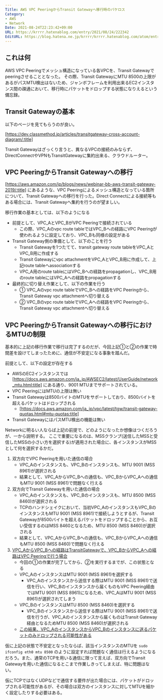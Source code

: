 ```yaml
---
Title: AWS VPC PeeringからTransit Gatewayへ移行時のパケロス
Category:
- AWS
- Network
Date: 2021-08-24T22:23:42+09:00
URL: https://krrrr.hatenablog.com/entry/2021/08/24/222342
EditURL: https://blog.hatena.ne.jp/krrrr/krrrr.hatenablog.com/atom/entry/26006613800703494
---
```


## これは何

AWS VPC Peeringでメッシュ構造になっている各VPCを、Transit Gatewayでpeeringさせることとなった。
その際、Transit GatewayにMTU 8500の上限があるがパスMTU検出はないため、ジャンボフレームを利用出来るEC2インスタンス間の疎通において、移行時にパケットをドロップする状態になりえるという備忘録。

<!-- more -->

## Transit Gatewayの基本

以下のページを見てもらうのが良い。

[https://dev.classmethod.jp/articles/transitgateway-cross-account-diagram/:title]

Transit Gatewayはざっくり言うと、異なるVPCの接続のみならず、DirectConnectやVPNもTransitGatewayに集約出来る、クラウドルーター。

## VPC PeeringからTransit Gatewayへの移行

[https://aws.amazon.com/jp/blogs/news/webinar-bb-aws-transit-gateway-2019/:title] にあるような、VPC Peeringによるメッシュ構造となっている箇所について、Transit Gatewayへの移行を行った。Direct Connectによる接続等もある場合には、Transit Gatewayへ集約を行うのが望ましい。

移行作業の基本としては、以下のようになる

- 前提として、VPC_AとVPC_BがVPC Peeringで接続されている
  - この際、VPC_Aのvpc route tableではVPC_Bへの経路にVPC Peeringが使われるように設定しており、VPC_Bも同様の設定がある
- Transit Gateway側の準備として、以下のことを行う
  - Transit Gatewayを1つたてて、transit gateway route tableをVPC_AとVPC_B用に作成する
  - Transit Gatewayにvpc attachmentをVPC_AとVPC_B用に作成して、上記route tableへassociationする
  - VPC_A用のroute tableにはVPC_Bへの経路をpropagationし、VPC_B用のroute tableにはVPC_Aへの経路をpropagationする
- 最終的に切り替え作業として、以下の作業を行う
  - ① VPC_Aのvpc route tableでVPC_Bへの経路をVPC Peeringから、Transit Gateway vpc attachmentへ切り替える
  - ② VPC_Bのvpc route tableでVPC_Aへの経路をVPC Peeringから、Transit Gateway vpc attachmentへ切り替える

## VPC PeeringからTransit Gatewayへの移行におけるMTUの制限

基本的に上記の移行作業で移行は完了するのだが、今回上記①と②の作業で時間差を設けてしまったために、通信が不安定になる事象を踏んだ。

前提として、以下の設定が存在する

- AWSのEC2インスタンスでは [https://docs.aws.amazon.com/ja_jp/AWSEC2/latest/UserGuide/network_mtu.html:title] にある通り、9001 MTUまでサポートされている。
- VPC PeeringにはMTUの上限は無い
- Transit Gatewayは8500バイトのMTUをサポートしており、8500バイトを超えるパケットはドロップされる
  - [https://docs.aws.amazon.com/ja_jp/vpc/latest/tgw/transit-gateway-quotas.html#mtu-quotas:title]
- Transit GatewayにはパスMTU検出の機能は無い

Networkに明るい人ならば上記の前提で、どのようになったか想像はつくだろうが、一から説明する。
ここで重要になるのは、MSSクランプ(送信したMSSと受信したMSSの小さい方を選択する)が適用された場合に、各インスタンスがMSSとして何を選択するかだ。

1. 双方向でVPC Peeringを用いた通信の場合
    - VPC_Aのインスタンスも、VPC_Bのインスタンスも、MTU 9001 (MSS 8961)が選択される
    - 結果として、VPC_AからVPC_Bへの通信も、VPC_BからVPC_Aへの通信もMTU 9001 (MSS 8961)で問題なく行える
1. 双方向でTransit Gatewayを用いた通信の場合
    - VPC_Aのインスタンスも、VPC_Bのインスタンスも、MTU 8500 (MSS 8460)が選択される
    - TCPのハンドシェイクにおいて、当初VPC_AのインスタンスもVPC_BのインスタンスもMTU 9001 (MSS 8961)で接続しようとするが、Transit Gatewayが8500バイトを超えるパケットをドロップすることから、お互い受信するのはMSS 8460となるため、MTU 8500 (MSS 8460)が選択される
    - 結果として、VPC_AからVPC_Bへの通信も、VPC_BからVPC_Aへの通信もMTU 8500 (MSS 8460)で問題なく行える
1. <u>VPC_AからVPC_Bへの経路はTransitGatewayで、VPC_BからVPC_Aへの経路はVPC Peeringで行う場合</u>
    - 今回の①の作業が完了してから、②を実行するまでが、この状態となる
    - VPC_AのインスタンスはMTU 9001 (MSS 8961)を選択する
      - VPC_Aのインスタンスから送信する際はMTU 9001 (MSS 8961)で送信を行い、VPC_Bのインスタンスから届くものもVPC Peering経由ではMTU 9001 (MSS 8961)になるため、VPC_AはMTU 9001 (MSS 8961)が選択されてしまう
    - VPC_BのインスタンスはMTU 8500 (MSS 8460)を選択する
      - VPC_Bのインスタンスから送信する際はMTU 9001 (MSS 8961)で送信を行うが、VPC_Aのインスタンスから届くものはTransit Gateway経由となるためMTU 8500 (MSS 8460)が選択される
    - <u>この結果、VPC_AのインスタンスからVPC_Bのインスタンスに送るパケットのみドロップされる可能性がある</u>

仮に上記の状態で不安定となったならば、該当インスタンスのMTUを `sudo ifconfig eth0 mtu 8500` のように設定すれば問題なく通信は行えるようになるだろう。また、通常のTCPを用いる通信に限って言えば、双方向でTransit Gatewayを用いた通信になるとこまで作業しきってしまえば、特に問題はない。

仮にTCPではなくUDPなどで通信する要件が出た場合には、パケットがドロップされる可能性があるが、その場合は双方のインスタンスに対してMTUを細かく設定したりする必要はある。
